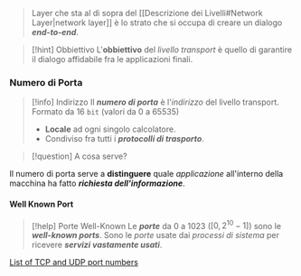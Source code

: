 > Layer che sta al di sopra del [[Descrizione dei Livelli#Network Layer|network layer]] è lo strato che si occupa di creare un dialogo ***end-to-end***.

>[!hint] Obbiettivo
>L'**obbiettivo** del *livello transport* è quello di garantire il dialogo affidabile fra le applicazioni finali.

### Numero di Porta
>[!info] Indirizzo
>Il ***numero di porta*** è l'*indirizzo* del livello transport.
>Formato da $16$ `bit` (valori da $0$ a $65535$)
>- **Locale** ad ogni singolo calcolatore.
>- Condiviso fra tutti i ***protocolli di trasporto***.

>[!question] A cosa serve?

Il numero di porta serve a **distinguere** quale *applicazione* all'interno della macchina ha fatto ***richiesta dell'informazione***.

#### Well Known Port
>[!help] Porte Well-Known
>Le ***porte*** da $0$ a $1023$ ($[0,2^{10}-1]$) sono le ***well-known ports***.
>Sono le *porte* usate dai *processi di sistema* per ricevere ***servizi vastamente usati***.

[List of TCP and UDP port numbers](https://en.wikipedia.org/wiki/List_of_TCP_and_UDP_port_number)
